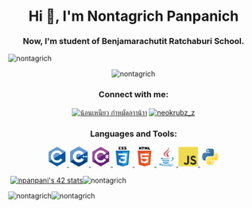 <h1 align="center">Hi 👋, I'm Nontagrich Panpanich</h1>
<h3 align="center">Now, I'm student of Benjamarachutit Ratchaburi School.</h3>

<p align="left"> <img src="https://komarev.com/ghpvc/?username=nontagrich&label=Profile%20views&color=0e75b6&style=flat" alt="nontagrich" /> </p>
<p align="center"> <img src="https://media.discordapp.net/attachments/920846680147001414/1028226941163147264/He_spin___Pokemon_Sun_and_Moon.gif" alt="nontagrich"  width = "400" /> </p>
<h3 align="center">Connect with me:</h3>
<p align="center">
<a href="https://fb.com/น้อนเหนียว กำหมัดลาาน้าา" target="blank"><img align="center" src="https://raw.githubusercontent.com/rahuldkjain/github-profile-readme-generator/master/src/images/icons/Social/facebook.svg" alt="น้อนเหนียว กำหมัดลาาน้าา" height="30" width="40" /></a>
<a href="https://instagram.com/neokrubz_z" target="blank"><img align="center" src="https://raw.githubusercontent.com/rahuldkjain/github-profile-readme-generator/master/src/images/icons/Social/instagram.svg" alt="neokrubz_z" height="30" width="40" /></a>
</p>



<h3 align="center">Languages and Tools:</h3>
<p align="center"> <a href="https://www.cprogramming.com/" target="_blank" rel="noreferrer"> <img src="https://raw.githubusercontent.com/devicons/devicon/master/icons/c/c-original.svg" alt="c" width="40" height="40"/> </a> <a href="https://www.w3schools.com/cpp/" target="_blank" rel="noreferrer"> <img src="https://raw.githubusercontent.com/devicons/devicon/master/icons/cplusplus/cplusplus-original.svg" alt="cplusplus" width="40" height="40"/> </a> <a href="https://www.w3schools.com/cs/" target="_blank" rel="noreferrer"> <img src="https://raw.githubusercontent.com/devicons/devicon/master/icons/csharp/csharp-original.svg" alt="csharp" width="40" height="40"/> </a> <a href="https://www.w3schools.com/css/" target="_blank" rel="noreferrer"> <img src="https://raw.githubusercontent.com/devicons/devicon/master/icons/css3/css3-original-wordmark.svg" alt="css3" width="40" height="40"/> </a> <a href="https://www.w3.org/html/" target="_blank" rel="noreferrer"> <img src="https://raw.githubusercontent.com/devicons/devicon/master/icons/html5/html5-original-wordmark.svg" alt="html5" width="40" height="40"/> </a> <a href="https://www.java.com" target="_blank" rel="noreferrer"> <img src="https://raw.githubusercontent.com/devicons/devicon/master/icons/java/java-original.svg" alt="java" width="40" height="40"/> </a> <a href="https://developer.mozilla.org/en-US/docs/Web/JavaScript" target="_blank" rel="noreferrer"> <img src="https://raw.githubusercontent.com/devicons/devicon/master/icons/javascript/javascript-original.svg" alt="javascript" width="40" height="40"/> </a> <a href="https://www.python.org" target="_blank" rel="noreferrer"> <img src="https://raw.githubusercontent.com/devicons/devicon/master/icons/python/python-original.svg" alt="python" width="40" height="40"/> </a> </p>

</div>

 
</div>

<p>&nbsp;<a href="https://github.com/JaeSeoKim/badge42"><img align="center" src="https://badge42.vercel.app/api/v2/cl9fpd66600160gmdhu9v57ft/stats?cursusId=3&coalitionId=piscine" alt="npanpani's 42 stats" width="420" /></a><img align="center" src="https://github-readme-stats.vercel.app/api?username=nontagrich&show_icons=true&locale=en" alt="nontagrich" width="420" /></p> 

<p><img align="left" src="https://github-readme-streak-stats.herokuapp.com/?user=nontagrich&" alt="nontagrich" /></p>

<p><img align="left" src="https://github-readme-stats.vercel.app/api/top-langs?username=nontagrich&show_icons=true&locale=en&layout=compact" alt="nontagrich" /></p>
